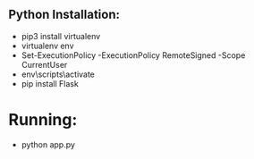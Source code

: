 ## Python Installation:

* pip3 install virtualenv
* virtualenv env
* Set-ExecutionPolicy -ExecutionPolicy RemoteSigned -Scope CurrentUser
* env\scripts\activate
* pip install Flask

# Running:

* python app.py
